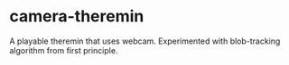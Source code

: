 # camera-theremin
A playable theremin that uses webcam. Experimented with blob-tracking algorithm from first principle.
